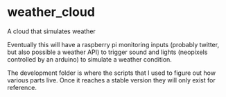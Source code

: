 # weather_cloud
A cloud that simulates weather

Eventually this will have a raspberry pi monitoring inputs (probably twitter, but also possible a weather API) to trigger sound and lights (neopixels controlled by an arduino) to simulate a weather condition.

The development folder is where the scripts that I used to figure out how various parts live. Once it reaches a stable version they will only exist for reference.
